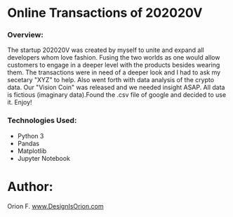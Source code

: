 # Online Transactions of 202020V


### Overview:

The startup 202020V was created by myself to unite and expand all developers whom love fashion. Fusing the two worlds as one would allow customers to engage in a deeper level with the products besides wearing them. The transactions were in need of a deeper look and I had to ask my secetary "XYZ" to help. Also went forth with data analysis of the crypto data. Our "Vision Coin" was released and we needed insight ASAP. All data is fictious (imaginary data).Found the .csv file of google and decided to use it. Enjoy!



### Technologies Used:
- Python 3
- Pandas
- Matplotlib
- Jupyter Notebook


# Author: 
Orion F.
www.DesignIsOrion.com
